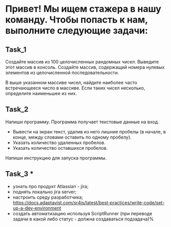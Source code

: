 # Привет! Мы ищем стажера в нашу команду.  Чтобы попасть к нам, выполните следующие задачи:

## Task_1

Создайте массив из 100 целочисленных рандомных чисел.
Выведите этот массив в консоль.
Создайте массив, содержащий номера нулевых элементов из целочисленной последовательности.

В выше указанном массиве чисел, найдите наиболее часто встречающееся число в массиве. Если таких чисел несколько, определите наименьшее из них.

## Task_2
Напиши программу. Программа получает текстовые данные на вход.

- Вывести на экран текст, удалив из него лишние пробелы (в начале, в конце, между словами оставить по одному пробелу).
- Указать количество удаленных пробелов.
- Указать количество оставшихся пробелов.

Напиши инструкцию для запуска программы.

## Task_3 *

- узнать про продукт Atlassian - jira;
- поднять локально jira server;
- настроить среду разработчика;
https://docs.adaptavist.com/sr4js/latest/best-practices/write-code/set-up-a-dev-environment
- создать автоматизацию используя ScriptRunner (при переводе задачи в какой либо статус - должна создаваться подзадача)%
